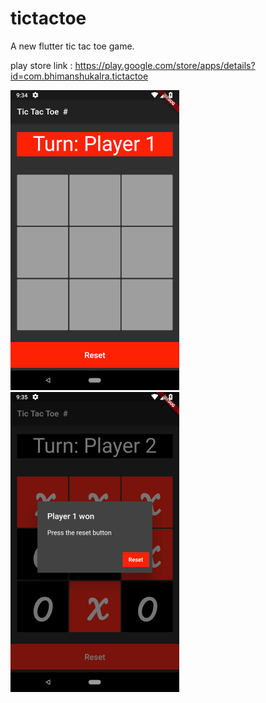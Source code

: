 # tictactoe

A new flutter tic tac toe game.

play store link : https://play.google.com/store/apps/details?id=com.bhimanshukalra.tictactoe

![](https://github.com/bhimanshukalra/tic-tac-toe/blob/master/images/Screenshot_1545753884.png)
![](https://github.com/bhimanshukalra/tic-tac-toe/blob/master/images/Screenshot_1545753900.png)
